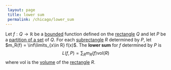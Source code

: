 ```yaml
---
 layout: page
 title: lower sum
 permalink: /chicago/lower_sum
---
```

Let $f: Q\to \mathbb R$ be a [bounded](https://defsmath.github.io/DefsMath/bounded) function defined on the [rectangle](https://defsmath.github.io/DefsMath/rectangle) $Q$ and let $P$ be a [partition of a set](https://defsmath.github.io/DefsMath/partition_of_a_set) of $Q$. For each [subrectangle](https://defsmath.github.io/DefsMath/subrectangle) $R$ determined by $P$, let $m_R(f) = \inf\limits_{x\in R} f(x)$. The **lower sum** for $f$ determined by $P$ is $$L(f,P) = \sum_{R} m_R(f)\text{vol}(R)$$ where $\text{vol}$ is the [volume](https://defsmath.github.io/DefsMath/volume) of the [rectangle](https://defsmath.github.io/DefsMath/rectangle) $R$.